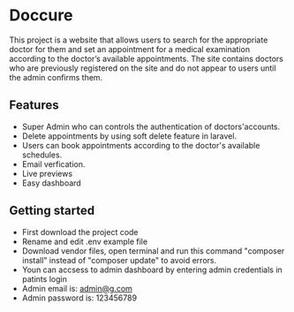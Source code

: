 # Doccure

This project is a website that allows users to search for the appropriate doctor for them and set an appointment for a medical examination according to the doctor’s available appointments. The site contains doctors who are previously registered on the site and do not appear to users until the admin confirms them.


## Features

- Super Admin who can controls the authentication of doctors'accounts.
- Delete appointments by using soft delete feature in laravel.
- Users can book appointments according to the doctor's available schedules.
- Email verfication.
- Live previews
- Easy dashboard


## Getting started

- First download the project code
- Rename and edit .env example file 
- Download vendor files, open terminal and run this command "composer install" instead of "composer update" to avoid errors.
- Youn can accsess to admin dashboard by entering admin credentials in patints login
- Admin email is: admin@g.com
- Admin password is: 123456789

